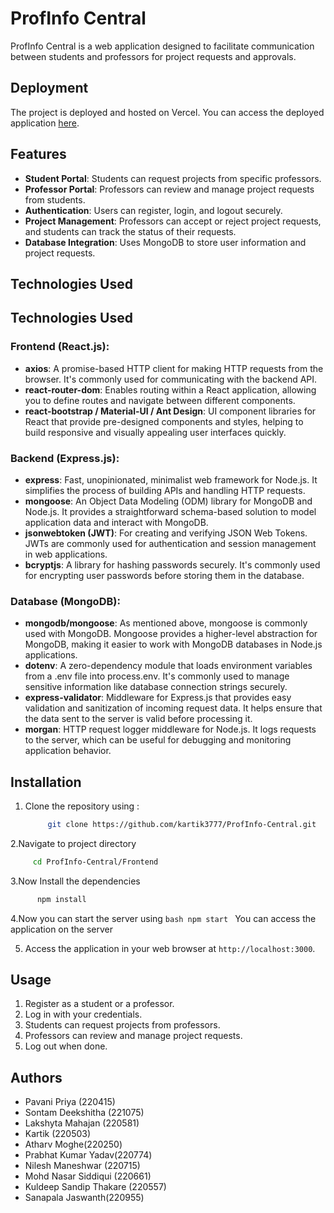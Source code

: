 # ProfInfo Central

ProfInfo Central is a web application designed to facilitate communication between students and professors for project requests and approvals.
## Deployment

The project is deployed and hosted on Vercel. You can access the deployed application [here](https://profinfocentral.vercel.app/).

## Features

- **Student Portal**: Students can request projects from specific professors.
- **Professor Portal**: Professors can review and manage project requests from students.
- **Authentication**: Users can register, login, and logout securely.
- **Project Management**: Professors can accept or reject project requests, and students can track the status of their requests.
- **Database Integration**: Uses MongoDB to store user information and project requests.

## Technologies Used

## Technologies Used

### Frontend (React.js):

- **axios**: A promise-based HTTP client for making HTTP requests from the browser. It's commonly used for communicating with the backend API.
- **react-router-dom**: Enables routing within a React application, allowing you to define routes and navigate between different components.
- **react-bootstrap / Material-UI / Ant Design**: UI component libraries for React that provide pre-designed components and styles, helping to build responsive and visually appealing user interfaces quickly.

### Backend (Express.js):

- **express**: Fast, unopinionated, minimalist web framework for Node.js. It simplifies the process of building APIs and handling HTTP requests.
- **mongoose**: An Object Data Modeling (ODM) library for MongoDB and Node.js. It provides a straightforward schema-based solution to model application data and interact with MongoDB.
- **jsonwebtoken (JWT)**: For creating and verifying JSON Web Tokens. JWTs are commonly used for authentication and session management in web applications.
- **bcryptjs**: A library for hashing passwords securely. It's commonly used for encrypting user passwords before storing them in the database.

### Database (MongoDB):

- **mongodb/mongoose**: As mentioned above, mongoose is commonly used with MongoDB. Mongoose provides a higher-level abstraction for MongoDB, making it easier to work with MongoDB databases in Node.js applications.
- **dotenv**: A zero-dependency module that loads environment variables from a .env file into process.env. It's commonly used to manage sensitive information like database connection strings securely.
- **express-validator**: Middleware for Express.js that provides easy validation and sanitization of incoming request data. It helps ensure that the data sent to the server is valid before processing it.
- **morgan**: HTTP request logger middleware for Node.js. It logs requests to the server, which can be useful for debugging and monitoring application behavior.

## Installation

1. Clone the repository using :
   ```bash
        git clone https://github.com/kartik3777/ProfInfo-Central.git
   ```
2.Navigate to project directory
   ```bash
        cd ProfInfo-Central/Frontend
   ```
3.Now Install the dependencies
  ```bash
        npm install
  ```
4.Now you can start the server using 
    ```bash
        npm start
    ```
  You can access the application on the server 

5. Access the application in your web browser at `http://localhost:3000`.

## Usage

1. Register as a student or a professor.
2. Log in with your credentials.
3. Students can request projects from professors.
4. Professors can review and manage project requests.
5. Log out when done.


## Authors

- Pavani Priya (220415)
- Sontam Deekshitha (221075)
- Lakshyta Mahajan (220581)
- Kartik (220503)
- Atharv Moghe(220250)
- Prabhat Kumar Yadav(220774)
- Nilesh Maneshwar (220715)
- Mohd Nasar Siddiqui (220661)
- Kuldeep Sandip Thakare (220557)
- Sanapala Jaswanth(220955)
  




